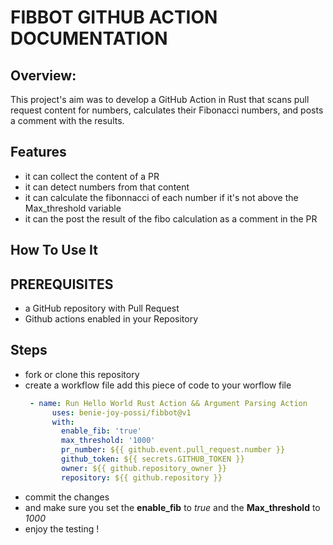 # FIBBOT GITHUB ACTION DOCUMENTATION
## Overview:
 This project's aim was to  develop  a GitHub Action in Rust that scans pull request content for numbers, calculates their Fibonacci numbers, and posts a comment with the results. 

 ## Features
 - it can collect the content of a PR
 -  it can detect numbers from that content
 -  it can calculate the fibonnacci of each number if it's not above the Max_threshold variable
 -  it can the post the result of the fibo calculation as a comment in the PR

## How To Use It

## PREREQUISITES

- a GitHub repository with Pull Request
- Github actions enabled in your Repository
## Steps
- fork or clone this repository
- create a workflow file add this piece of code to your worflow file
  ```yml
   - name: Run Hello World Rust Action && Argument Parsing Action
        uses: benie-joy-possi/fibbot@v1
        with:
          enable_fib: 'true'
          max_threshold: '1000'
          pr_number: ${{ github.event.pull_request.number }}
          github_token: ${{ secrets.GITHUB_TOKEN }}
          owner: ${{ github.repository_owner }}
          repository: ${{ github.repository }}
  ```
- commit the changes
- and make sure you set the **enable_fib** to *true* and the **Max_threshold** to *1000*
- enjoy the testing !
